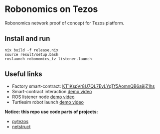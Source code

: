 Robonomics on Tezos
===================

Robonomics network proof of concept for Tezos platform.

Install and run
---------------

    nix build -f release.nix
    source result/setup.bash
    roslaunch robonomics_tz listener.launch

Useful links
------------

* Factory smart-contract: [KT1KspVr8U7QL7EyLYqTf5AomnQB6a9jZ1hs](https://alphanet.tzscan.io/KT1KspVr8U7QL7EyLYqTf5AomnQB6a9jZ1hs)
* Smart-contract interaction [demo video](https://cloud.mail.ru/public/5siR/wi9S3BjHa)
* ROS listener node [demo video](https://cloud.mail.ru/public/3vFt/43w88DGoL)
* Turtlesim robot launch [demo video](https://cloud.mail.ru/public/2qxp/4f8ZLGXTS)

**Notice: this repo use code parts of projects:**

* [pytezos](https://github.com/murbard/pytezos)
* [netstruct](https://pypi.org/project/netstruct/)
